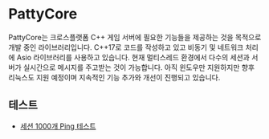 # PattyCore
PattyCore는 크로스플랫폼 C++ 게임 서버에 필요한 기능들을 제공하는 것을 목적으로 개발 중인 라이브러리입니다.
C++17로 코드를 작성하고 있고 비동기 및 네트워크 처리에 Asio 라이브러리를 사용하고 있습니다.
현재 멀티스레드 환경에서 다수의 세션과 서버가 실시간으로 메시지를 주고받는 것이 가능합니다. 
아직 윈도우만 지원하지만 향후 리눅스도 지원 예정이며 지속적인 기능 추가와 개선이 진행되고 있습니다.

## 테스트
- [세션 1000개 Ping 테스트](https://nansu0425.oopy.io/database/%EC%84%B8%EC%85%98-1000%EA%B0%9C-ping-%ED%85%8C%EC%8A%A4%ED%8A%B8)
